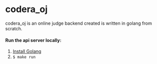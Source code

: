 # codera_oj
codera_oj is an online judge backend created is written in golang from scratch.

#### Run the api server locally: 
1. [Install Golang](https://github.com/sysdevbd/sysdevbd.github.io/tree/master/go)
2. `$ make run`
